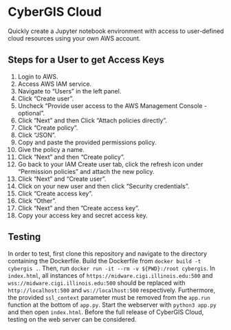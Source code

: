 # CyberGIS Cloud
Quickly create a Jupyter notebook environment with access to user-defined cloud resources using your own AWS account.

## Steps for a User to get Access Keys
1. Login to AWS.
2. Access AWS IAM service.
3. Navigate to “Users” in the left panel.
4. Click “Create user”.
5. Uncheck “Provide user access to the AWS Management Console - optional”.
6. Click “Next” and then Click “Attach policies directly”.
7. Click “Create policy”.
8. Click “JSON”.
9. Copy and paste the provided permissions policy.
10. Give the policy a name.
11. Click “Next” and then “Create policy”.
12. Go back to your IAM Create user tab, click the refresh icon under “Permission policies” and attach the new policy.
13. Click “Next” and “Create user”.
14. Click on your new user and then click “Security credentials”.
15. Click “Create access key”.
16. Click “Other”.
17. Click “Next” and then ”Create access key”.
18. Copy your access key and secret access key.

## Testing
In order to test, first clone this repository and navigate to the directory containing the Dockerfile. Build the Dockerfile from `docker build -t cybergis .`. Then, run `docker run -it --rm -v ${PWD}:/root cybergis`. In `index.html`, all instances of `https://midware.cigi.illinois.edu:500` and `wss://midware.cigi.illinois.edu:500` should be replaced with `http://localhost:500` and `ws://localhost:500` respectively. Furthermore, the provided `ssl_context` parameter must be removed from the `app.run` function at the bottom of `app.py`. Start the webserver with `python3 app.py` and then open `index.html`. Before the full release of CyberGIS Cloud, testing on the web server can be considered.
